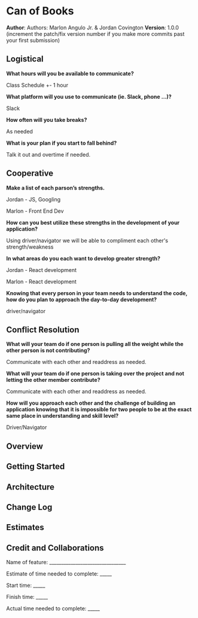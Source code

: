 # Can of Books

**Author**: Authors: Marlon Angulo Jr. & Jordan Covington
**Version**: 1.0.0 (increment the patch/fix version number if you make more commits past your first submission)

## Logistical

**What hours will you be available to communicate?**

Class Schedule +- 1 hour

**What platform will you use to communicate (ie. Slack, phone …)?**

Slack

**How often will you take breaks?**

As needed

**What is your plan if you start to fall behind?**

Talk it out and overtime if needed.

## Cooperative

**Make a list of each parson’s strengths.**

Jordan - JS, Googling

Marlon - Front End Dev

**How can you best utilize these strengths in the development of your application?**

Using driver/navigator we will be able to compliment each other's strength/weakness

**In what areas do you each want to develop greater strength?**

Jordan - React development

Marlon - React development

**Knowing that every person in your team needs to understand the code, how do you plan to approach the day-to-day development?**

driver/navigator

## Conflict Resolution

**What will your team do if one person is pulling all the weight while the other person is not contributing?**

Communicate with each other and readdress as needed.

**What will your team do if one person is taking over the project and not letting the other member contribute?**

Communicate with each other and readdress as needed.

**How will you approach each other and the challenge of building an application knowing that it is impossible for two people to be at the exact same place in understanding and skill level?**

Driver/Navigator

## Overview
<!-- Provide a high level overview of what this application is and why you are building it, beyond the fact that it's an assignment for this class. (i.e. What's your problem domain?) -->

## Getting Started
<!-- What are the steps that a user must take in order to build this app on their own machine and get it running? -->

## Architecture
<!-- Provide a detailed description of the application design. What technologies (languages, libraries, etc) you're using, and any other relevant design information. -->

## Change Log
<!-- Use this area to document the iterative changes made to your application as each feature is successfully implemented. Use time stamps. Here's an example:

01-01-2001 4:59pm - Application now has a fully-functional express server, with a GET route for the location resource. -->

## Estimates
<!-- See below -->

## Credit and Collaborations
<!-- Give credit (and a link) to other people or resources that helped you build this application. -->

Name of feature: ________________________________

Estimate of time needed to complete: _____

Start time: _____

Finish time: _____

Actual time needed to complete: _____

